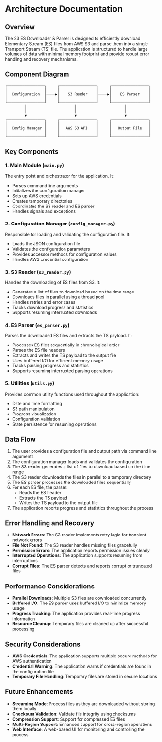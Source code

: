 # Architecture Documentation

## Overview

The S3 ES Downloader & Parser is designed to efficiently download Elementary Stream (ES) files from AWS S3 and parse them into a single Transport Stream (TS) file. The application is structured to handle large volumes of data with minimal memory footprint and provide robust error handling and recovery mechanisms.

## Component Diagram

```
┌─────────────────┐     ┌─────────────────┐     ┌─────────────────┐
│                 │     │                 │     │                 │
│  Configuration  │────▶│    S3 Reader    │────▶│    ES Parser    │
│                 │     │                 │     │                 │
└─────────────────┘     └─────────────────┘     └─────────────────┘
         │                      │                      │
         │                      │                      │
         ▼                      ▼                      ▼
┌─────────────────┐     ┌─────────────────┐     ┌─────────────────┐
│                 │     │                 │     │                 │
│  Config Manager │     │   AWS S3 API    │     │   Output File   │
│                 │     │                 │     │                 │
└─────────────────┘     └─────────────────┘     └─────────────────┘
```

## Key Components

### 1. Main Module (`main.py`)

The entry point and orchestrator for the application. It:
- Parses command line arguments
- Initializes the configuration manager
- Sets up AWS credentials
- Creates temporary directories
- Coordinates the S3 reader and ES parser
- Handles signals and exceptions

### 2. Configuration Manager (`config_manager.py`)

Responsible for loading and validating the configuration file. It:
- Loads the JSON configuration file
- Validates the configuration parameters
- Provides accessor methods for configuration values
- Handles AWS credential configuration

### 3. S3 Reader (`s3_reader.py`)

Handles the downloading of ES files from S3. It:
- Generates a list of files to download based on the time range
- Downloads files in parallel using a thread pool
- Handles retries and error cases
- Tracks download progress and statistics
- Supports resuming interrupted downloads

### 4. ES Parser (`es_parser.py`)

Parses the downloaded ES files and extracts the TS payload. It:
- Processes ES files sequentially in chronological order
- Parses the ES file headers
- Extracts and writes the TS payload to the output file
- Uses buffered I/O for efficient memory usage
- Tracks parsing progress and statistics
- Supports resuming interrupted parsing operations

### 5. Utilities (`utils.py`)

Provides common utility functions used throughout the application:
- Date and time formatting
- S3 path manipulation
- Progress visualization
- Configuration validation
- State persistence for resuming operations

## Data Flow

1. The user provides a configuration file and output path via command line arguments
2. The configuration manager loads and validates the configuration
3. The S3 reader generates a list of files to download based on the time range
4. The S3 reader downloads the files in parallel to a temporary directory
5. The ES parser processes the downloaded files sequentially
6. For each ES file, the parser:
   - Reads the ES header
   - Extracts the TS payload
   - Writes the TS payload to the output file
7. The application reports progress and statistics throughout the process

## Error Handling and Recovery

- **Network Errors**: The S3 reader implements retry logic for transient network errors
- **File Not Found**: The S3 reader handles missing files gracefully
- **Permission Errors**: The application reports permission issues clearly
- **Interrupted Operations**: The application supports resuming from interruptions
- **Corrupt Files**: The ES parser detects and reports corrupt or truncated files

## Performance Considerations

- **Parallel Downloads**: Multiple S3 files are downloaded concurrently
- **Buffered I/O**: The ES parser uses buffered I/O to minimize memory usage
- **Progress Tracking**: The application provides real-time progress information
- **Resource Cleanup**: Temporary files are cleaned up after successful processing

## Security Considerations

- **AWS Credentials**: The application supports multiple secure methods for AWS authentication
- **Credential Warning**: The application warns if credentials are found in the configuration file
- **Temporary File Handling**: Temporary files are stored in secure locations

## Future Enhancements

- **Streaming Mode**: Process files as they are downloaded without storing them locally
- **Checksum Validation**: Validate file integrity using checksums
- **Compression Support**: Support for compressed ES files
- **Multi-Region Support**: Enhanced support for cross-region operations
- **Web Interface**: A web-based UI for monitoring and controlling the process